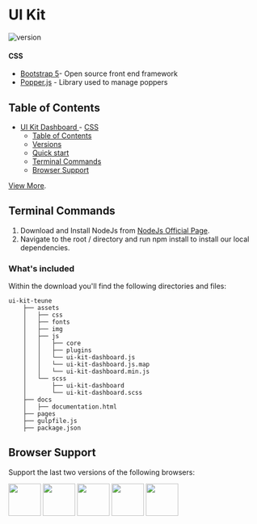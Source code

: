 # UI Kit

![version](https://img.shields.io/badge/version-1.0.0-blue.svg) 

#### CSS
- [Bootstrap 5](https://www.getbootstrap.com)- Open source front end framework
- [Popper.js](https://popper.js.org/) - Library used to manage poppers

## Table of Contents

- [UI Kit Dashboard  ](#ui-kit-dashboard--)
      - [CSS](#css)
  - [Table of Contents](#table-of-contents)
  - [Versions](#versions)
  - [Quick start](#quick-start)
  - [Terminal Commands](#terminal-commands)
  - [Browser Support](#browser-support)

[View More](https://demos.creative-tim.com/soft-ui-dashboard/pages/dashboard.html?ref=readme-sud).

## Terminal Commands

1. Download and Install NodeJs from [NodeJs Official Page](https://nodejs.org/en/download/).
2. Navigate to the root / directory and run npm install to install our local dependencies.

### What's included

Within the download you'll find the following directories and files:

```
ui-kit-teune
    ├── assets
    │   ├── css
    │   ├── fonts
    │   ├── img
    │   ├── js
    │   │   ├── core
    │   │   ├── plugins
    │   │   └── ui-kit-dashboard.js
    │   │   └── ui-kit-dashboard.js.map
    │   │   └── ui-kit-dashboard.min.js
    │   └── scss
    │       ├── ui-kit-dashboard
    │       └── ui-kit-dashboard.scss
    ├── docs
    │   ├── documentation.html
    ├── pages
    ├── gulpfile.js
    ├── package.json
```

## Browser Support

Support the last two versions of the following browsers:

<img src="https://s3.amazonaws.com/creativetim_bucket/github/browser/chrome.png" width="64" height="64"> <img src="https://s3.amazonaws.com/creativetim_bucket/github/browser/firefox.png" width="64" height="64"> <img src="https://s3.amazonaws.com/creativetim_bucket/github/browser/edge.png" width="64" height="64"> <img src="https://s3.amazonaws.com/creativetim_bucket/github/browser/safari.png" width="64" height="64"> <img src="https://s3.amazonaws.com/creativetim_bucket/github/browser/opera.png" width="64" height="64">
